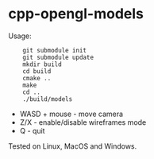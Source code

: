 # cpp-opengl-models

Usage:

```
    git submodule init
    git submodule update
    mkdir build
    cd build
    cmake ..
    make
    cd ..
    ./build/models
```

* WASD + mouse - move camera
* Z/X - enable/disable wireframes mode
* Q - quit

Tested on Linux, MacOS and Windows.
